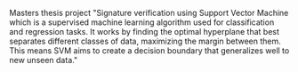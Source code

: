 
Masters thesis project "Signature verification using Support Vector Machine which is a supervised machine learning algorithm used for classification and regression tasks. It works by finding the optimal hyperplane that best separates different classes of data, maximizing the margin between them. This means SVM aims to create a decision boundary that generalizes well to new unseen data."
